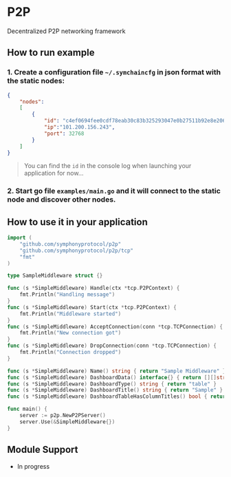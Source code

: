 # P2P
Decentralized P2P networking framework

## How to run example
### 1. Create a configuration file `~/.symchaincfg` in json format with the static nodes:
```json
{
    "nodes":
    [
        {
            "id": "c4ef0694fee0cdf78eab30c83b325293047e0b27511b92e8e206b199b24f13ea",
            "ip":"101.200.156.243",
            "port": 32768
        }
    ]
}
```

> You can find the `id` in the console log when launching your application for now...

### 2. Start go file `examples/main.go` and it will connect to the static node and discover other nodes.

## How to use it in your application
```go
import (
    "github.com/symphonyprotocol/p2p"
    "github.com/symphonyprotocol/p2p/tcp"
    "fmt"
)

type SampleMiddleware struct {}

func (s *SimpleMiddleware) Handle(ctx *tcp.P2PContext) {
    fmt.Println("Handling message")
}
func (s *SimpleMiddleware) Start(ctx *tcp.P2PContext) {
    fmt.Println("Middleware started")
}
func (s *SimpleMiddleware) AcceptConnection(conn *tcp.TCPConnection) {
    fmt.Println("New connection got")
}
func (s *SimpleMiddleware) DropConnection(conn *tcp.TCPConnection) {
    fmt.Println("Connection dropped")
}

func (s *SimpleMiddleware) Name() string { return "Sample Middleware" }
func (s *SimpleMiddleware) DashboardData() interface{} { return [][]string{ } } 
func (s *SimpleMiddleware) DashboardType() string { return "table" }
func (s *SimpleMiddleware) DashboardTitle() string { return "Sample" }
func (s *SimpleMiddleware) DashboardTableHasColumnTitles() bool { return false }

func main() {
    server := p2p.NewP2PServer()
    server.Use(&SimpleMiddleware{})
}
```
## Module Support

* In progress